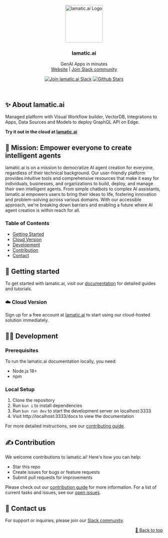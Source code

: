 <div id="top"></div>

<p align="center">
<a href="https://lamatic.ai">
<img width="120" alt="lamatic.ai Logo" src="https://path-to-your-logo.png">
</a>
<h3 align="center">lamatic.ai</h3>
<p align="center">
GenAI Apps in minutes
<br />
<a href="https://lamatic.ai/">Website</a> | <a href="https://lamatic.ai/docs/slack">Join Slack community</a>
</p>
</p>

<p align="center">
<a href="https://lamatic.ai/docs/slack"><img src="https://img.shields.io/badge/Slack-Join%20Us-4A154B?logo=slack&logoColor=white" alt="Join lamatic.ai Slack"></a>
<a href="https://github.com/lamatic/lamatic-docs/stargazers"><img src="https://img.shields.io/github/stars/lamatic/lamatic-docs?logo=github" alt="Github Stars"></a>
</p>

<br/>

## ✨ About lamatic.ai

Managed platform with Visual Workflow builder, VectorDB, Integrations to Apps, Data Sources and Models to deploy GraphQL API on Edge.

**Try it out in the cloud at [lamatic.ai](https://lamatic.ai)**

## 🌟 Mission: Empower everyone to create intelligent agents

lamatic.ai is on a mission to democratize AI agent creation for everyone, regardless of their technical background. Our user-friendly platform provides intuitive tools and comprehensive resources that make it easy for individuals, businesses, and organizations to build, deploy, and manage their own intelligent agents. From simple chatbots to complex AI assistants, lamatic.ai empowers users to bring their ideas to life, fostering innovation and problem-solving across various domains. With our accessible approach, we're breaking down barriers and enabling a future where AI agent creation is within reach for all.

### Table of Contents

- [Getting Started](#getting-started)
- [Cloud Version](#cloud-version)
- [Development](#development)
- [Contribution](#contribution)
- [Contact](#contact-us)

<a id="getting-started"></a>

## 🚀 Getting started

To get started with lamatic.ai, visit our [documentation](https://lamatic.ai/docs) for detailed guides and tutorials.

<a id="cloud-version"></a>

### ☁️ Cloud Version

Sign up for a free account at [lamatic.ai](https://lamatic.ai) to start using our cloud-hosted solution immediately.

<a id="self-hosted-version"></a>

<a id="development"></a>

## 👨‍💻 Development

### Prerequisites

To run the lamatic.ai documentation locally, you need:

- Node.js 18+
- npm

### Local Setup

1. Clone the repository
2. Run `bun i` to install dependencies
3. Run `bun run dev` to start the development server on localhost:3333
4. Visit http://localhost:3333/docs to view the documentation

For more detailed instructions, see our [contributing guide](https://lamatic.ai/docs/contributing).

<a id="contribution"></a>

## ✍️ Contribution

We welcome contributions to lamatic.ai! Here's how you can help:

- Star this repo
- Create issues for bugs or feature requests
- Submit pull requests for improvements

Please check out our [contribution guide](https://lamatic.ai/docs/contributing) for more information. For a list of current tasks and issues, see our [open issues](https://github.com/lamatic/lamatic-docs/issues).

<a id="contact-us"></a>

## 📆 Contact us

For support or inquiries, please join our [Slack community](https://lamatic.ai/docs/slack).

<a id="license"></a>

<p align="right"><a href="#top">🔼 Back to top</a></p>
